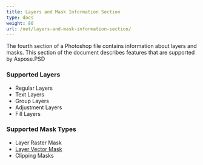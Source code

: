 ```yaml
---
title: Layers and Mask Information Section
type: docs
weight: 80
url: /net/layers-and-mask-information-section/
---
```


The fourth section of a Photoshop file contains information about layers and masks. This section of the document describes features that are supported by Aspose.PSD
### **Supported Layers**
- Regular Layers
- Text Layers
- Group Layers
- Adjustment Layers
- Fill Layers
### **Supported Mask Types**
- Layer Raster Mask
- [Layer Vector Mask](/psd/net/layer-vector-mask/)
- Clipping Masks



